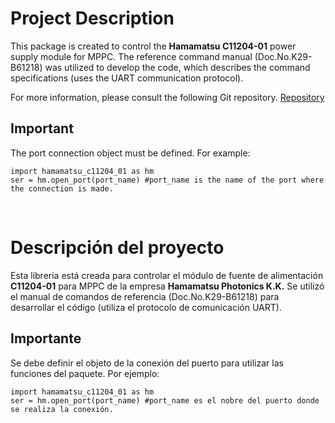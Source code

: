 # Project Description
This package is created to control the **Hamamatsu C11204-01** power supply module for MPPC.
The reference command manual (Doc.No.K29-B61218) was utilized to develop the code, which describes the command specifications (uses the UART communication protocol).

For more information, please consult the following Git repository.
[Repository](https://gitlab.ahuekna.org.ar/labo_6y7/2024/galan_moreno/software.git) 

## Important
The port connection object must be defined. For example:
```
import hamamatsu_c11204_01 as hm
ser = hm.open_port(port_name) #port_name is the name of the port where the connection is made.
```

<br>

# Descripción del proyecto
Esta libreria está creada para controlar el módulo de fuente de alimentación **C11204-01** para MPPC de la empresa **Hamamatsu Photonics K.K.**
Se utilizó el manual de comandos de referencia (Doc.No.K29-B61218) para desarrollar el código (utiliza el protocolo de comunicación UART).

## Importante 
Se debe definir el objeto de la conexión del puerto para utilizar las funciones del paquete. Por ejemplo:
```
import hamamatsu_c11204_01 as hm
ser = hm.open_port(port_name) #port_name es el nobre del puerto donde se realiza la conexión.
```
<br>